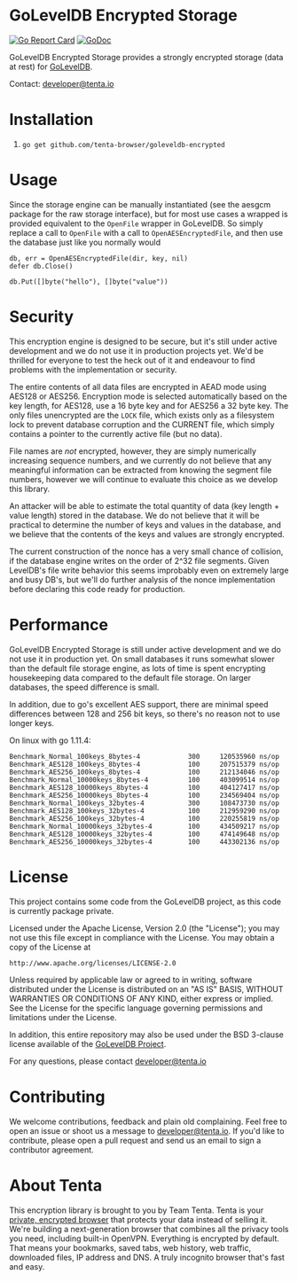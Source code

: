 GoLevelDB Encrypted Storage
==============

[![Go Report Card](https://goreportcard.com/badge/github.com/tenta-browser/goleveldb-encrypted)](https://goreportcard.com/report/github.com/tenta-browser/goleveldb-encrypted)
[![GoDoc](https://godoc.org/github.com/tenta-browser/goleveldb-encrypted?status.svg)](https://godoc.org/github.com/tenta-browser/goleveldb-encrypted)

GoLevelDB Encrypted Storage provides a strongly encrypted storage (data at rest) for [GoLevelDB](https://github.com/syndtr/goleveldb).

Contact: developer@tenta.io

Installation
============

1. `go get github.com/tenta-browser/goleveldb-encrypted`

Usage
=====

Since the storage engine can be manually instantiated (see the aesgcm package for the raw storage interface), but for most
use cases a wrapped is provided equivalent to the `OpenFile` wrapper in GoLevelDB. So simply replace a call to `OpenFile`
with a call to `OpenAESEncryptedFile`, and then use the database just like you normally would

```
db, err = OpenAESEncryptedFile(dir, key, nil)
defer db.Close()

db.Put([]byte("hello"), []byte("value"))
```

Security
========

This encryption engine is designed to be secure, but it's still under active development and we do not use it in production projects
yet. We'd be thrilled for everyone to test the heck out of it and endeavour to find problems with the implementation or security.

The entire contents of all data files are encrypted in AEAD mode using AES128 or AES256. Encryption mode is selected automatically based
on the key length, for AES128, use a 16 byte key and for AES256 a 32 byte key. The only files unencrypted are the `LOCK` file, which
exists only as a filesystem lock to prevent database corruption and the CURRENT file, which simply contains a pointer to the currently
active file (but no data).

File names are _not_ encrypted, however, they are simply numerically increasing sequence numbers, and we currently do not believe that
any meaningful information can be extracted from knowing the segment file numbers, however we will continue to evaluate this choice as
we develop this library.

An attacker will be able to estimate the total quantity of data (key length + value length) stored in the database. We do not believe that it will be practical to
determine the number of keys and values in the database, and we believe that the contents of the keys and values are strongly encrypted.

The current construction of the nonce has a very small chance of collision, if the database engine writes on the order of 2^32 file
segments. Given LevelDB's file write behavior this seems improbably even on extremely large and busy DB's, but we'll do further analysis
of the nonce implementation before declaring this code ready for production.

Performance
===========

GoLevelDB Encrypted Storage is still under active development and we do not use it in production yet. On small databases it runs somewhat
slower than the default file storage engine, as lots of time is spent encrypting housekeeping data compared to the default file storage.
On larger databases, the speed difference is small.

In addition, due to go's excellent AES support, there are minimal speed differences between 128 and 256 bit keys, so there's no
reason not to use longer keys.

On linux with go 1.11.4:

```
Benchmark_Normal_100keys_8bytes-4      	     300	 120535960 ns/op
Benchmark_AES128_100keys_8bytes-4      	     100	 207515379 ns/op
Benchmark_AES256_100keys_8bytes-4      	     100	 212134046 ns/op
Benchmark_Normal_10000keys_8bytes-4    	     100	 403099514 ns/op
Benchmark_AES128_10000keys_8bytes-4    	     100	 404127417 ns/op
Benchmark_AES256_10000keys_8bytes-4    	     100	 234569404 ns/op
Benchmark_Normal_100keys_32bytes-4     	     300	 108473730 ns/op
Benchmark_AES128_100keys_32bytes-4     	     100	 212959290 ns/op
Benchmark_AES256_100keys_32bytes-4     	     100	 220255819 ns/op
Benchmark_Normal_10000keys_32bytes-4   	     100	 434509217 ns/op
Benchmark_AES128_10000keys_32bytes-4   	     100	 474149648 ns/op
Benchmark_AES256_10000keys_32bytes-4   	     100	 443302136 ns/op

```

License
=======

This project contains some code from the GoLevelDB project, as this code is currently
package private.

Licensed under the Apache License, Version 2.0 (the "License");
you may not use this file except in compliance with the License.
You may obtain a copy of the License at

    http://www.apache.org/licenses/LICENSE-2.0

Unless required by applicable law or agreed to in writing, software
distributed under the License is distributed on an "AS IS" BASIS,
WITHOUT WARRANTIES OR CONDITIONS OF ANY KIND, either express or implied.
See the License for the specific language governing permissions and
limitations under the License.

In addition, this entire repository may also be used under the BSD 3-clause
license available of the [GoLevelDB Project](https://github.com/syndtr/goleveldb/blob/master/LICENSE).

For any questions, please contact developer@tenta.io

Contributing
============

We welcome contributions, feedback and plain old complaining. Feel free to open
an issue or shoot us a message to developer@tenta.io. If you'd like to contribute,
please open a pull request and send us an email to sign a contributor agreement.

About Tenta
===========

This encryption library is brought to you by Team Tenta. Tenta is your [private, encrypted browser](https://tenta.com) that protects your data instead of selling it. We're building a next-generation browser that combines all the privacy tools you need, including built-in OpenVPN. Everything is encrypted by default. That means your bookmarks, saved tabs, web history, web traffic, downloaded files, IP address and DNS. A truly incognito browser that's fast and easy.
